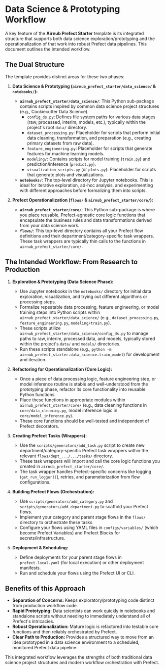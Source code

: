 # Data Science & Prototyping Workflow

A key feature of the **Airnub Prefect Starter** template is its integrated structure that supports both data science exploration/prototyping and the operationalization of that work into robust Prefect data pipelines. This document outlines the intended workflow.

## The Dual Structure

The template provides distinct areas for these two phases:

1.  **Data Science & Prototyping (`airnub_prefect_starter/data_science/` & `notebooks/`):**
    * **`airnub_prefect_starter/data_science/`**: This Python sub-package contains scripts inspired by common data science project structures (e.g., Cookiecutter Data Science).
        * `config_ds.py`: Defines file system paths for various data stages (raw, processed, interim, models, etc.), typically within the project's root `data/` directory.
        * `dataset_processing.py`: Placeholder for scripts that perform initial data cleaning, transformation, and preparation (e.g., creating primary datasets from raw data).
        * `feature_engineering.py`: Placeholder for scripts that generate features for machine learning models.
        * `modeling/`: Contains scripts for model training (`train.py`) and prediction/inference (`predict.py`).
        * `visualization_scripts.py` (or `plots.py`): Placeholder for scripts that generate plots and visualizations.
    * **`notebooks/`**: The top-level directory for Jupyter notebooks. This is ideal for iterative exploration, ad-hoc analysis, and experimenting with different approaches before formalizing them into scripts.

2.  **Prefect Operationalization (`flows/` & `airnub_prefect_starter/core/`):**
    * **`airnub_prefect_starter/core/`**: This Python sub-package is where you place reusable, Prefect-agnostic core logic functions that encapsulate the business rules and data transformations derived from your data science work.
    * **`flows/`**: This top-level directory contains all your Prefect flow definitions and their department/category-specific task wrappers. These task wrappers are typically thin calls to the functions in `airnub_prefect_starter/core/`.

## The Intended Workflow: From Research to Production

1.  **Exploration & Prototyping (Data Science Phase):**
    * Use Jupyter notebooks in the `notebooks/` directory for initial data exploration, visualization, and trying out different algorithms or processing steps.
    * Formalize repeatable data processing, feature engineering, or model training steps into Python scripts within `airnub_prefect_starter/data_science/` (e.g., `dataset_processing.py`, `feature_engineering.py`, `modeling/train.py`).
    * These scripts utilize `airnub_prefect_starter/data_science/config_ds.py` to manage paths to raw, interim, processed data, and models, typically stored within the project's `data/` and `models/` directories.
    * Run these scripts standalone (e.g., `python -m airnub_prefect_starter.data_science.train_model`) for development and iteration.

2.  **Refactoring for Operationalization (Core Logic):**
    * Once a piece of data processing logic, feature engineering step, or model inference routine is stable and well-understood from the prototyping phase, refactor its core functionality into reusable Python functions.
    * Place these functions in appropriate modules within `airnub_prefect_starter/core/` (e.g., data cleaning functions in `core/data_cleaning.py`, model inference logic in `core/model_inference.py`).
    * These core functions should be well-tested and independent of Prefect decorators.

3.  **Creating Prefect Tasks (Wrappers):**
    * Use the `scripts/generators/add_task.py` script to create new department/category-specific Prefect task wrappers within the relevant `flows/dept_.../.../tasks/` directory.
    * These task wrappers will import and call the core logic functions you created in `airnub_prefect_starter/core/`.
    * The task wrapper handles Prefect-specific concerns like logging (`get_run_logger()`), retries, and parameterization from flow configurations.

4.  **Building Prefect Flows (Orchestration):**
    * Use `scripts/generators/add_category.py` and `scripts/generators/add_department.py` to scaffold your Prefect flows.
    * Implement your category and parent stage flows in the `flows/` directory to orchestrate these tasks.
    * Configure your flows using YAML files in `configs/variables/` (which become Prefect Variables) and Prefect Blocks for secrets/infrastructure.

5.  **Deployment & Scheduling:**
    * Define deployments for your parent stage flows in `prefect.local.yaml` (for local execution) or other deployment manifests.
    * Run and schedule your flows using the Prefect UI or CLI.

## Benefits of this Approach

* **Separation of Concerns:** Keeps exploratory/prototyping code distinct from production workflow code.
* **Rapid Prototyping:** Data scientists can work quickly in notebooks and standalone scripts without needing to immediately understand all of Prefect's intricacies.
* **Robust Operationalization:** Mature logic is refactored into testable core functions and then reliably orchestrated by Prefect.
* **Clear Path to Production:** Provides a structured way to move from an idea prototyped in a data science environment to a scheduled, monitored Prefect data pipeline.

This integrated workflow leverages the strengths of both traditional data science project structures and modern workflow orchestration with Prefect.